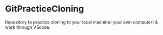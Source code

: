 # GitPracticeCloning
Repository to practice cloning to your local machine( your own computer) &amp; work through VScode.
